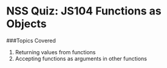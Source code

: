 # NSS Quiz: JS104 Functions as Objects
###Topics Covered
1.  Returning values from functions
2.  Accepting functions as arguments in other functions
